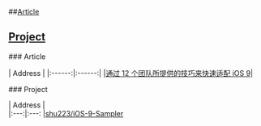 ##[Article](#article)
## [Project](#project)


###<a name="article"/> Article

| Address |
|:------:|:------:|
|[通过 12 个团队所提供的技巧来快速适配 iOS 9](https://realm.io/cn/news/tips-for-ios-9-development/?hmsr=toutiao.io&utm_medium=toutiao.io&utm_source=toutiao.io)|

###<a name="project"/> Project

|  Address  |     
|:---:|:---:
|[shu223/iOS-9-Sampler](https://github.com/shu223/iOS-9-Sampler) 
